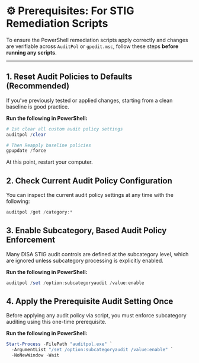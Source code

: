 # ⚙️ Prerequisites: For STIG Remediation Scripts

To ensure the PowerShell remediation scripts apply correctly and changes are verifiable across `AuditPol` or `gpedit.msc`, follow these steps **before running any scripts**.

---

## 1. Reset Audit Policies to Defaults (Recommended)

If you’ve previously tested or applied changes, starting from a clean baseline is good practice.

**Run the following in PowerShell:**
```powershell
# 1st clear all custom audit policy settings
auditpol /clear

# Then Reapply baseline policies
gpupdate /force
```
At this point, restart your computer.

## 2. Check Current Audit Policy Configuration

You can inspect the current audit policy settings at any time with the following:

```powershell
auditpol /get /category:*
```

## 3. Enable Subcategory, Based Audit Policy Enforcement
Many DISA STIG audit controls are defined at the subcategory level, which are ignored unless subcategory processing is explicitly enabled.

**Run the following in PowerShell:**
```powershell
auditpol /set /option:subcategoryaudit /value:enable
```

## 4. Apply the Prerequisite Audit Setting Once
Before applying any audit policy via script, you must enforce subcategory auditing using this one-time prerequisite.

**Run the following in PowerShell:**
```powershell
Start-Process -FilePath "auditpol.exe" `
  -ArgumentList "/set /option:subcategoryaudit /value:enable" `
  -NoNewWindow -Wait
```
